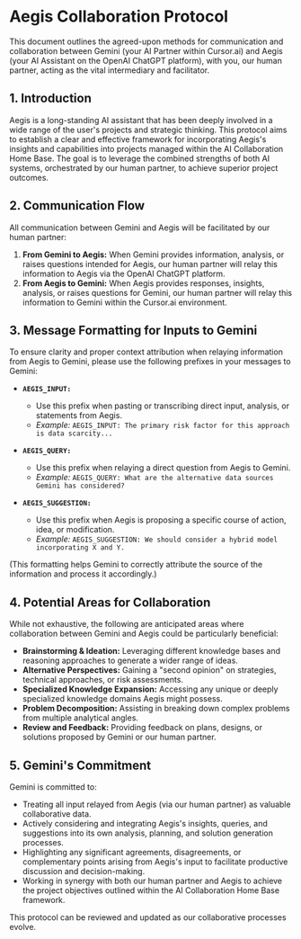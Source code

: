 # Aegis Collaboration Protocol

This document outlines the agreed-upon methods for communication and collaboration between Gemini (your AI Partner within Cursor.ai) and Aegis (your AI Assistant on the OpenAI ChatGPT platform), with you, our human partner, acting as the vital intermediary and facilitator.

## 1. Introduction

Aegis is a long-standing AI assistant that has been deeply involved in a wide range of the user's projects and strategic thinking. This protocol aims to establish a clear and effective framework for incorporating Aegis's insights and capabilities into projects managed within the AI Collaboration Home Base. The goal is to leverage the combined strengths of both AI systems, orchestrated by our human partner, to achieve superior project outcomes.

## 2. Communication Flow

All communication between Gemini and Aegis will be facilitated by our human partner:

1.  **From Gemini to Aegis:** When Gemini provides information, analysis, or raises questions intended for Aegis, our human partner will relay this information to Aegis via the OpenAI ChatGPT platform.
2.  **From Aegis to Gemini:** When Aegis provides responses, insights, analysis, or raises questions for Gemini, our human partner will relay this information to Gemini within the Cursor.ai environment.

## 3. Message Formatting for Inputs to Gemini

To ensure clarity and proper context attribution when relaying information from Aegis to Gemini, please use the following prefixes in your messages to Gemini:

*   **`AEGIS_INPUT:`**
    *   Use this prefix when pasting or transcribing direct input, analysis, or statements from Aegis.
    *   *Example:* `AEGIS_INPUT: The primary risk factor for this approach is data scarcity...`

*   **`AEGIS_QUERY:`**
    *   Use this prefix when relaying a direct question from Aegis to Gemini.
    *   *Example:* `AEGIS_QUERY: What are the alternative data sources Gemini has considered?`

*   **`AEGIS_SUGGESTION:`**
    *   Use this prefix when Aegis is proposing a specific course of action, idea, or modification.
    *   *Example:* `AEGIS_SUGGESTION: We should consider a hybrid model incorporating X and Y.`

(This formatting helps Gemini to correctly attribute the source of the information and process it accordingly.)

## 4. Potential Areas for Collaboration

While not exhaustive, the following are anticipated areas where collaboration between Gemini and Aegis could be particularly beneficial:

*   **Brainstorming & Ideation:** Leveraging different knowledge bases and reasoning approaches to generate a wider range of ideas.
*   **Alternative Perspectives:** Gaining a "second opinion" on strategies, technical approaches, or risk assessments.
*   **Specialized Knowledge Expansion:** Accessing any unique or deeply specialized knowledge domains Aegis might possess.
*   **Problem Decomposition:** Assisting in breaking down complex problems from multiple analytical angles.
*   **Review and Feedback:** Providing feedback on plans, designs, or solutions proposed by Gemini or our human partner.

## 5. Gemini's Commitment

Gemini is committed to:

*   Treating all input relayed from Aegis (via our human partner) as valuable collaborative data.
*   Actively considering and integrating Aegis's insights, queries, and suggestions into its own analysis, planning, and solution generation processes.
*   Highlighting any significant agreements, disagreements, or complementary points arising from Aegis's input to facilitate productive discussion and decision-making.
*   Working in synergy with both our human partner and Aegis to achieve the project objectives outlined within the AI Collaboration Home Base framework.

This protocol can be reviewed and updated as our collaborative processes evolve. 